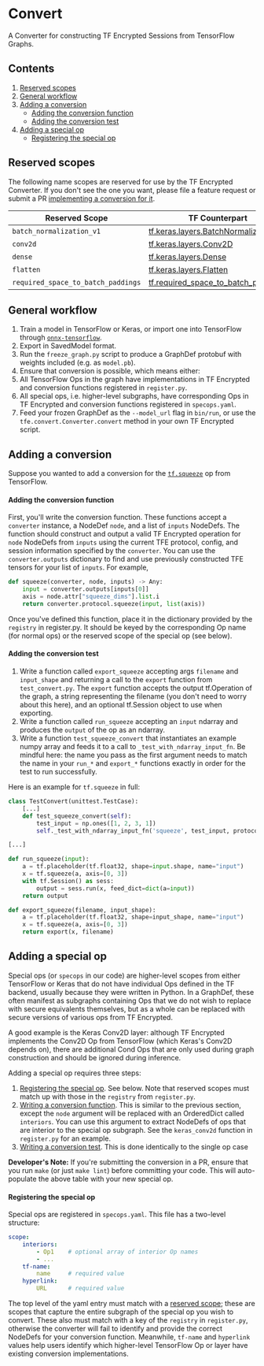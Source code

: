 Convert
===========
A Converter for constructing TF Encrypted Sessions from TensorFlow Graphs.

## Contents
1. [Reserved scopes](#reserved-scopes)
2. [General workflow](#general-workflow)
2. [Adding a conversion](#adding-an-op)
   - [Adding the conversion function](#adding-the-conversion-function)
   - [Adding the conversion test](#adding-the-conversion-test)
3. [Adding a special op](#adding-a-special-op)
   - [Registering the special op](#registering-the-special-op)

## Reserved scopes
The following name scopes are reserved for use by the TF Encrypted Converter.  If you don't see the one you want, please file a feature request or submit a PR [implementing a conversion for it](#adding-a-special-op).

Reserved Scope | TF Counterpart
---------------|---------------
`batch_normalization_v1`|[tf.keras.layers.BatchNormalization](https://www.tensorflow.org/api_docs/python/tf/keras/layers/BatchNormalization)
`conv2d`|[tf.keras.layers.Conv2D](https://www.tensorflow.org/api_docs/python/tf/keras/layers/Conv2D)
`dense`|[tf.keras.layers.Dense](https://www.tensorflow.org/api_docs/python/tf/keras/layers/Dense)
`flatten`|[tf.keras.layers.Flatten](https://www.tensorflow.org/api_docs/python/tf/keras/layers/Flatten)
`required_space_to_batch_paddings`|[tf.required_space_to_batch_paddings](https://www.tensorflow.org/api_docs/python/tf/required_space_to_batch_paddings)


## General workflow
1. Train a model in TensorFlow or Keras, or import one into TensorFlow through [`onnx-tensorflow`](https://github.com/onnx/onnx-tensorflow).
2. Export in SavedModel format.
3. Run the `freeze_graph.py` script to produce a GraphDef protobuf  with weights included (e.g. as `model.pb`).
4. Ensure that conversion is possible, which means either:
  1. All TensorFlow Ops in the graph have implementations in TF Encrypted and conversion functions registered in `register.py`.
  2. All special ops, i.e. higher-level subgraphs, have corresponding Ops in TF Encrypted and conversion functions registered in `specops.yaml`.
5. Feed your frozen GraphDef as the `--model_url` flag in `bin/run`, or use the `tfe.convert.Converter.convert` method in your own TF Encrypted script.

## Adding a conversion
Suppose you wanted to add a conversion for the [`tf.squeeze`](https://www.tensorflow.org/api_docs/python/tf/squeeze) op from TensorFlow.

#### Adding the conversion function
First, you'll write the conversion function.  These functions accept a `converter` instance, a NodeDef `node`, and a list of `inputs` NodeDefs. The function should construct and output a valid TF Encrypted operation for `node` NodeDefs from `inputs` using the current TFE protocol, config, and session information specified by the `converter`. You can use the `converter.outputs` dictionary to find and use previously constructed TFE tensors for your list of `inputs`. For example,
```python
def squeeze(converter, node, inputs) -> Any:
    input = converter.outputs[inputs[0]]
    axis = node.attr["squeeze_dims"].list.i
    return converter.protocol.squeeze(input, list(axis))
```

Once you've defined this function, place it in the dictionary provided by the `registry` in register.py.  It should be keyed by the corresponding Op name (for normal ops) or the reserved scope of the special op (see below).

#### Adding the conversion test
1. Write a function called `export_squeeze` accepting args `filename` and `input_shape` and returning a call to the `export` function from `test_convert.py`.  The `export` function accepts the output tf.Operation of the graph, a string representing the filename (you don't need to worry about this here), and an optional tf.Session object to use when exporting.
2. Write a function called `run_squeeze` accepting an `input` ndarray and produces the `output` of the op as an ndarray.
3. Write a function `test_squeeze_convert` that instantiates an example numpy array and feeds it to a call to `_test_with_ndarray_input_fn`. Be mindful here: the name you pass as the first argument needs to match the name in your `run_*` and `export_*` functions exactly in order for the test to run successfully.

Here is an example for `tf.squeeze` in full:

```python
class TestConvert(unittest.TestCase):
    [...]
    def test_squeeze_convert(self):
        test_input = np.ones([1, 2, 3, 1])
        self._test_with_ndarray_input_fn('squeeze', test_input, protocol='Pond')

[...]

def run_squeeze(input):
    a = tf.placeholder(tf.float32, shape=input.shape, name="input")
    x = tf.squeeze(a, axis=[0, 3])
    with tf.Session() as sess:
        output = sess.run(x, feed_dict=dict(a=input))
    return output

def export_squeeze(filename, input_shape):
    a = tf.placeholder(tf.float32, shape=input_shape, name="input")
    x = tf.squeeze(a, axis=[0, 3])
    return export(x, filename)
```

## Adding a special op
Special ops (or `specops` in our code) are higher-level scopes from either TensorFlow or Keras that do not have individual Ops defined in the TF backend, usually because they were written in Python. In a GraphDef, these often manifest as subgraphs containing Ops that we do not wish to replace with secure equivalents themselves, but as a whole can be replaced with secure versions of various ops from TF Encrypted.

A good example is the Keras Conv2D layer: although TF Encrypted implements the Conv2D Op from TensorFlow (which Keras's Conv2D depends on), there are additional Cond Ops that are only used during graph construction and should be ignored during inference.

Adding a special op requires three steps:
1. [Registering the special op](#registering-interior-nodes). See below.  Note that reserved scopes must match up with those in the `registry` from `register.py`.
2. [Writing a conversion function](#adding-the-conversion-function). This is similar to the previous section, except the `node` argument will be replaced with an OrderedDict called `interiors`.  You can use this argument to extract NodeDefs of ops that are interior to the special op subgraph. See the `keras_conv2d` function in `register.py` for an example.
3. [Writing a conversion test](#adding-the-conversion-test).  This is done identically to the single op case

**Developer's Note:** If you're submitting the conversion in a PR, ensure that you run `make` (or just `make lint`) before committing your code.  This will auto-populate the above table with your new special op.


#### Registering the special op
Special ops are registered in `specops.yaml`.  This file has a two-level structure:
```yaml
scope:
    interiors:
        - Op1    # optional array of interior Op names
        - ...
    tf-name:
        name     # required value
    hyperlink:
        URL      # required value
```

The top level of the yaml entry must match with a [reserved scope](#reserved-scopes); these are scopes that capture the entire subgraph of the special op you wish to convert.  These also must match with a key of the `registry` in `register.py`, otherwise the converter will fail to identify and provide the correct NodeDefs for your conversion function.  Meanwhile, `tf-name` and `hyperlink` values help users identify which higher-level TensorFlow Op or layer have existing conversion implementations.
